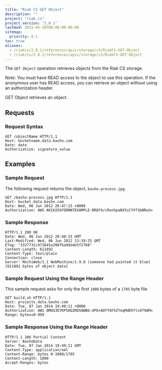 ```yaml
---
title: "Riak CS GET Object"
description: ""
project: "riak_cs"
project_version: "2.0.1"
lastmod: 2015-05-30T00:00:00-00:00
sitemap:
  priority: 0.1
toc: true
aliases:
  - /riakcs/2.0.1/references/apis/storage/s3/RiakCS-GET-Object
  - /riak/cs/2.0.1/references/apis/storage/s3/RiakCS-GET-Object
---
```


The `GET Object` operation retrieves objects from the Riak CS storage.

*Note:* You must have READ access to the object to use this operation. If the anonymous user has READ access, you can retrieve an object without using an authorization header.

GET Object retrieves an object.

## Requests

### Request Syntax

```
GET /objectName HTTP/1.1
Host: bucketname.data.basho.com
Date: date
Authorization: signature_value
```

## Examples

### Sample Request

The following request returns the object, `basho-process.jpg`.

```
GET /basho-process.jpg HTTP/1.1
Host: bucket.data.basho.com
Date: Wed, 06 Jun 2012 20:47:15 +0000
Authorization: AWS AKIAIOSFODNN7EXAMPLE:0RQf4/cRonhpaBX5sCYVf1bNRuU=
```

### Sample Response

```
HTTP/1.1 200 OK
Date: Wed, 06 Jun 2012 20:48:15 GMT
Last-Modified: Wed, 06 Jun 2012 13:39:25 GMT
ETag: "3327731c971645a398fba9dede5f2768"
Content-Length: 611892
Content-Type: text/plain
Connection: close
Server: MochiWeb/1.1 WebMachine/1.9.0 (someone had painted it blue)
[611892 bytes of object data]
```

### Sample Request Using the Range Header

This sample request asks for only the first `1000` bytes of a `1705` byte file

```
GET build.sh HTTP/1.1
Host: projects.data.basho.com
Date: Tue, 07 Jan 2014 19:49:11 +0000
Authorization: AWS QMUG3D7KP5OQZRDSQWB6:4Pb+A0YT4FhZYeqMdDhYls9f9AM=
Range: bytes=0-999
```

### Sample Response Using the Range Header

```
HTTP/1.1 206 Partial Content
Server: BashoData
Date: Tue, 07 Jan 2014 19:49:11 GMT
Content-Type: application/xml
Content-Range: bytes 0-1000/1705
Content-Length: 1000
Accept-Ranges: bytes
```
